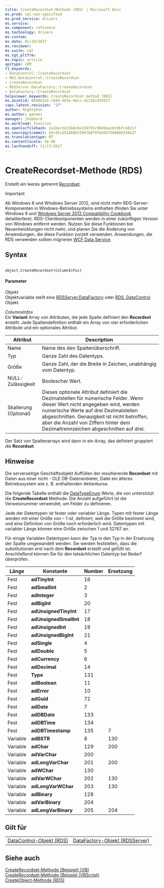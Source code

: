 ```yaml
---
title: CreateRecordset-Methode (RDS) | Microsoft Docs
ms.prod: sql-non-specified
ms.prod_service: drivers
ms.service: 
ms.component: reference
ms.technology: drivers
ms.custom: 
ms.date: 01/19/2017
ms.reviewer: 
ms.suite: sql
ms.tgt_pltfrm: 
ms.topic: article
apitype: COM
f1_keywords:
- DataControl::CreateRecordset
- RDS.DataControl::CreateRecordset
- CreateRecordset
- RDSServer.DataFactory::CreateRecordset
- DataFactory::CreateRecordset
helpviewer_keywords: CreateRecordset method [RDS]
ms.assetid: 6840b1e5-c04d-4d3e-9dcc-42128c83492f
caps.latest.revision: "17"
author: MightyPen
ms.author: genemi
manager: jhubbard
ms.workload: Inactive
ms.openlocfilehash: 2a1bec5dc5b8c0e159755c9689aac0c9bfc40217
ms.sourcegitcommit: 44cd5c651488b5296fb679f6d43f50d068339a27
ms.translationtype: MT
ms.contentlocale: de-DE
ms.lasthandoff: 11/17/2017
---
```

# <a name="createrecordset-method-rds"></a>CreateRecordset-Methode (RDS)
Erstellt ein leeres getrennt [Recordset](../../../ado/reference/ado-api/recordset-object-ado.md).  
  
> [!IMPORTANT]
>  Ab Windows 8 und Windows Server 2012, sind nicht mehr RDS-Server-Komponenten in Windows-Betriebssystems enthalten (finden Sie unter Windows 8 und [Windows Server 2012 Compatibility Cookbook](https://www.microsoft.com/en-us/download/details.aspx?id=27416) detailliertere). RDS-Clientkomponenten werden in einer zukünftigen Version von Windows entfernt werden. Nutzen Sie diese Funktionen bei Neuentwicklungen nicht mehr, und planen Sie die Änderung von Anwendungen, die diese Funktion zurzeit verwenden. Anwendungen, die RDS verwenden sollten migrieren [WCF Data Service](http://go.microsoft.com/fwlink/?LinkId=199565).  
  
## <a name="syntax"></a>Syntax  
  
```  
  
object.CreateRecordset(ColumnInfos)  
```  
  
#### <a name="parameters"></a>Parameter  
 *Objekt*  
 Objektvariable stellt eine [RDSServer.DataFactory](../../../ado/reference/rds-api/datafactory-object-rdsserver.md) oder [RDS. DataControl](../../../ado/reference/rds-api/datacontrol-object-rds.md) Objekt.  
  
 *ColumnsInfos*  
 Ein **Variant** Array von Attributen, die jede Spalte definiert den **Recordset** erstellt. Jede Spaltendefinition enthält ein Array von vier erforderlichen Attribute und ein optionales Attribut.  
  
|Attribut|Description|  
|---------------|-----------------|  
|Name|Name des den Spaltenüberschrift.|  
|Typ|Ganze Zahl des Datentyps.|  
|Größe|Ganze Zahl, der die Breite in Zeichen, unabhängig vom Datentyp.|  
|NULL-Zulässigkeit|Boolescher Wert.|  
|Skalierung (Optional)|Dieses optionale Attribut definiert die Dezimalstellen für numerische Felder. Wenn dieser Wert nicht angegeben wird, werden numerische Werte auf drei Dezimalstellen abgeschnitten. Genauigkeit ist nicht betroffen, aber die Anzahl von Ziffern hinter dem Dezimaltrennzeichen abgeschnitten auf drei.|  
  
 Der Satz von Spaltenarrays wird dann in ein Array, das definiert gruppiert die **Recordset**.  
  
## <a name="remarks"></a>Hinweise  
 Die serverseitige Geschäftsobjekt Auffüllen der resultierende **Recordset** mit Daten aus einer nicht - OLE DB-Datenanbieter, Datei ein älteres Betriebssystem wie z. B. enthaltenden Aktienkurse.  
  
 Die folgende Tabelle enthält die [DataTypeEnum](../../../ado/reference/ado-api/datatypeenum.md) Werte, die von unterstützt die **CreateRecordset** Methode. Die Anzahl aufgeführt ist die Verweisnummer verwendet, um Felder zu definieren.  
  
 Jede der Datentypen ist fester oder variabler Länge. Typen mit fester Länge werden mit einer Größe von – 1 ist, definiert, weil die Größe bestimmt wird, und eine Definition von Größe noch erforderlich wird. Datentypen mit variabler Länge können eine Größe zwischen 1 und 32767 an.  
  
 Für einige Variablen Datentypen kann der Typ in den Typ in der Ersetzung der Spalte umgewandelt werden. Sie werden feststellen, dass die substitutionen erst nach dem **Recordset** erstellt und gefüllt ist. Anschließend können Sie für den tatsächlichen Datentyp bei Bedarf überprüfen.  
  
|Länge|Konstante|Number|Ersetzung|  
|------------|--------------|------------|------------------|  
|Fest|**adTinyInt**|16||  
|Fest|**adSmallInt**|2||  
|Fest|**adInteger**|3||  
|Fest|**adBigInt**|20||  
|Fest|**adUnsignedTinyInt**|17||  
|Fest|**adUnsignedSmallInt**|18||  
|Fest|**adUnsignedInt**|19||  
|Fest|**adUnsignedBigInt**|21||  
|Fest|**adSingle**|4||  
|Fest|**adDouble**|5||  
|Fest|**adCurrency**|6||  
|Fest|**adDecimal**|14||  
|Fest|**Type**|131||  
|Fest|**adBoolean**|11||  
|Fest|**adError**|10||  
|Fest|**adGuid**|72||  
|Fest|**adDate**|7||  
|Fest|**adDBDate**|133||  
|Fest|**adDBTime**|134||  
|Fest|**adDBTimestamp**|135|7|  
|Variable|**adBSTR**|8|130|  
|Variable|**adChar**|129|200|  
|Variable|**adVarChar**|200||  
|Variable|**adLongVarChar**|201|200|  
|Variable|**adWChar**|130||  
|Variable|**adVarWChar**|202|130|  
|Variable|**adLongVarWChar**|203|130|  
|Variable|**adBinary**|128||  
|Variable|**adVarBinary**|204||  
|Variable|**adLongVarBinary**|205|204|  
  
## <a name="applies-to"></a>Gilt für  
  
|||  
|-|-|  
|[DataControl-Objekt (RDS)](../../../ado/reference/rds-api/datacontrol-object-rds.md)|[DataFactory-Objekt (RDSServer)](../../../ado/reference/rds-api/datafactory-object-rdsserver.md)|  
  
## <a name="see-also"></a>Siehe auch  
 [CreateRecordset-Methode (Beispiel) (VB)](../../../ado/reference/ado-api/createrecordset-method-example-vb.md)   
 [CreateRecordset-Methode (Beispiel (VBScript)](../../../ado/reference/rds-api/createrecordset-method-example-vbscript.md)   
 [CreateObject-Methode (RDS)](../../../ado/reference/rds-api/createobject-method-rds.md)



